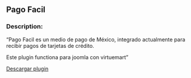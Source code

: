## Pago Facil

### Description:

“Pago Facil es un medio de pago de México, integrado actualmente para recibir pagos de tarjetas de crédito.

Este plugin functiona para joomla con virtuemart”

[Descargar plugin](https://github.com/saulmoralespa/pagofacil-virtuemart/archive/1.0.0.zip)